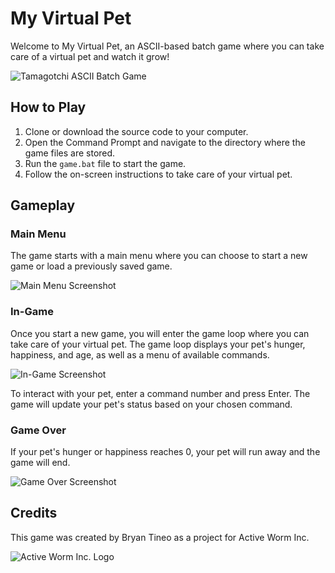 # My Virtual Pet

Welcome to My Virtual Pet, an ASCII-based batch game where you can take care of a virtual pet and watch it grow!

![Tamagotchi ASCII Batch Game](https://i.imgur.com/c321jmO.png)

## How to Play

1. Clone or download the source code to your computer.
2. Open the Command Prompt and navigate to the directory where the game files are stored.
3. Run the `game.bat` file to start the game.
4. Follow the on-screen instructions to take care of your virtual pet.

## Gameplay

### Main Menu

The game starts with a main menu where you can choose to start a new game or load a previously saved game.

![Main Menu Screenshot](https://i.imgur.com/eHkIZmy.png)

### In-Game

Once you start a new game, you will enter the game loop where you can take care of your virtual pet. The game loop displays your pet's hunger, happiness, and age, as well as a menu of available commands.

![In-Game Screenshot](https://i.imgur.com/saJGRP9.png)

To interact with your pet, enter a command number and press Enter. The game will update your pet's status based on your chosen command.

### Game Over

If your pet's hunger or happiness reaches 0, your pet will run away and the game will end.

![Game Over Screenshot](https://i.imgur.com/a89yJlG.png)

## Credits

This game was created by Bryan Tineo as a project for Active Worm Inc. 

![Active Worm Inc. Logo](https://i.imgur.com/0oySCnP.png)

